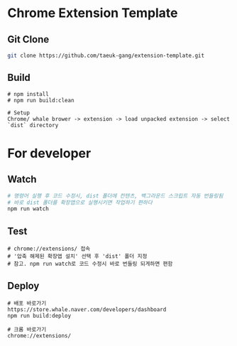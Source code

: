 # Chrome Extension Template
## Git Clone

```bash
git clone https://github.com/taeuk-gang/extension-template.git
```

## Build

```
# npm install
# npm run build:clean
```

```
# Setup
Chrome/ whale brower -> extension -> load unpacked extension -> select `dist` directory
```

# For developer

## Watch

```bash
# 명령어 실행 후 코드 수정시, dist 폴더에 컨텐츠, 백그라운드 스크립트 자동 번들링됨
# 바로 dist 폴더를 확장앱으로 실행시키면 작업하기 편하다
npm run watch
```


## Test

```
# chrome://extensions/ 접속
# '압축 해제된 확장앱 설치' 선택 후 'dist' 폴더 지정
# 참고. npm run watch로 코드 수정시 바로 번들링 되게하면 편함
```

## Deploy
```
# 배포 바로가기
https://store.whale.naver.com/developers/dashboard
npm run build:deploy

# 크롬 바로가기
chrome://extensions/
```

